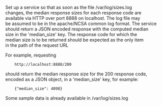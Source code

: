 Set up a service so that as soon as the file /var/log/sizes.log  
changes, the median response sizes for each response code are  
available via HTTP over port 8888 on localhost. The log file may  
be assumed to be in the apache/NCSA common log format. The service  
should return a JSON encoded response with the computed median  
size in the 'median_size' key. The response code for which the  
median size is to be returned should be expected as the only item  
in the path of the request URL  

For example, requesting  

        http://localhost:8888/200  

should return the median response size for the 200 response code,  
encoded as a JSON object, in a 'median_size' key, for example:  

        {"median_size": 4098}  

Some sample data is already available in /var/log/sizes.log  

